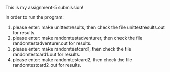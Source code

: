 This is my assignment-5 submission! 

In order to run the program:
1. please enter: make unittestresults, then check the file unittestresults.out for results.
2. please enter: make randomtestadventurer, then check the file randomtestadventurer.out for results.
3. please enter: make randomtestcard1, then check the file randomtestcard1.out for results.
4. please enter: make randomtestcard2, then check the file randomtestcard2.out for results.
